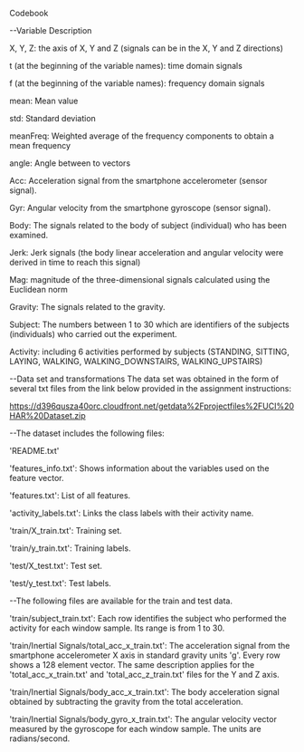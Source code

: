 Codebook 

--Variable Description

X, Y, Z: the axis of X, Y and Z (signals can be in the X, Y and Z directions) 

t (at the beginning of the variable names): time domain signals 

f (at the beginning of the variable names): frequency domain signals 

mean: Mean value 

std: Standard deviation 

meanFreq: Weighted average of the frequency components to obtain a mean frequency 

angle: Angle between to vectors 

Acc: Acceleration signal from the smartphone accelerometer (sensor signal). 

Gyr: Angular velocity from the smartphone gyroscope (sensor signal). 

Body: The signals related to the body of subject (individual) who has been examined. 

Jerk: Jerk signals (the body linear acceleration and angular velocity were derived in time to reach this signal) 

Mag: magnitude of the three-dimensional signals calculated using the Euclidean norm 

Gravity: The signals related to the gravity. 

Subject: The numbers between 1 to 30 which are identifiers of the subjects (individuals) who carried out the experiment. 

Activity: including 6 activities performed by subjects (STANDING, SITTING, LAYING, WALKING, WALKING_DOWNSTAIRS, WALKING_UPSTAIRS) 

--Data set and transformations 
The data set was obtained in the form of several txt files from the link below provided in the assignment instructions:

https://d396qusza40orc.cloudfront.net/getdata%2Fprojectfiles%2FUCI%20HAR%20Dataset.zip

--The dataset includes the following files:


'README.txt'

'features_info.txt': Shows information about the variables used on the feature vector.

'features.txt': List of all features.

'activity_labels.txt': Links the class labels with their activity name.

'train/X_train.txt': Training set.

'train/y_train.txt': Training labels.

'test/X_test.txt': Test set.

'test/y_test.txt': Test labels.

--The following files are available for the train and test data.

'train/subject_train.txt': Each row identifies the subject who performed the activity for each window sample. Its range is from 1 to 30.

'train/Inertial Signals/total_acc_x_train.txt': The acceleration signal from the smartphone accelerometer X axis in standard gravity units 'g'. Every row shows a 128 element vector. The same description applies for the 'total_acc_x_train.txt' and 'total_acc_z_train.txt' files for the Y and Z axis.

'train/Inertial Signals/body_acc_x_train.txt': The body acceleration signal obtained by subtracting the gravity from the total acceleration.

'train/Inertial Signals/body_gyro_x_train.txt': The angular velocity vector measured by the gyroscope for each window sample. The units are radians/second.


